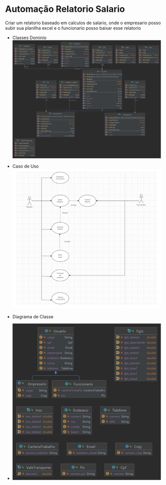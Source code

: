 # Automação Relatorio Salario

Criar um relatorio baseado em calculos de salario, onde o empresario posso subir sua planilha excel e o funcionario posso baixar esse relatorio



* Classes Dominio 
![img.png](image/img_dominio.png)

  
* Caso de Uso
![](image/img_1.png)


* Diagrama de Classe
* ![img.png](image/img.png)